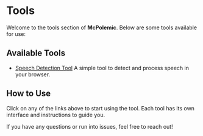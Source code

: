 # Tools

Welcome to the tools section of **McPolemic**. Below are some tools available for use:

## Available Tools

- [Speech Detection Tool](https://google.com/intl/en/chrome/demos/speech.html)
  A simple tool to detect and process speech in your browser.

<!-- Add more tools below as needed -->

## How to Use

Click on any of the links above to start using the tool. Each tool has its own interface and instructions to guide you.

If you have any questions or run into issues, feel free to reach out!
